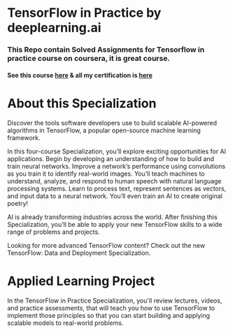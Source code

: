 # TensorFlow in Practice by deeplearning.ai

### This Repo contain Solved Assignments for Tensorflow in practice course on coursera, it is great course.

#### See this course [here](https://www.coursera.org/specializations/tensorflow-in-practice) & all my certification is [here](https://coursera.org/share/815938e6456438cad07c1a81d51cafb8)

# About this Specialization

Discover the tools software developers use to build scalable AI-powered algorithms in TensorFlow, a popular open-source machine learning framework.

In this four-course Specialization, you’ll explore exciting opportunities for AI applications. Begin by developing an understanding of how to build and train neural networks. Improve a network’s performance using convolutions as you train it to identify real-world images. You’ll teach machines to understand, analyze, and respond to human speech with natural language processing systems. Learn to process text, represent sentences as vectors, and input data to a neural network. You’ll even train an AI to create original poetry!

AI is already transforming industries across the world. After finishing this Specialization, you’ll be able to apply your new TensorFlow skills to a wide range of problems and projects.

Looking for more advanced TensorFlow content? Check out the new TensorFlow: Data and Deployment Specialization.

# Applied Learning Project

In the TensorFlow in Practice Specialization, you'll review lectures, videos, and practice assessments, that will teach you how to use TensorFlow to implement those principles so that you can start building and applying scalable models to real-world problems.
